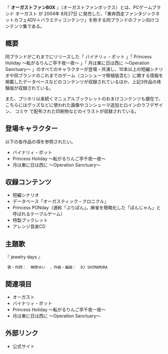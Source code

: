 『 **オーガストファンBOX** 』（オーガストファンボックス）とは、PCゲームブランド  オーガスト  が  2004年  8月27日
に発売した、「東奔西走ファンタジックネットカフェADV＋バラエティコンテンツ」を称する同ブランドのファン向けコンテンツ集である。

##  概要



同ブランドがこれまでにリリースした「  バイナリィ・ポット  」「  Princess Holiday 〜転がるりんご亭千夜一夜〜  」「
月は東に日は西に 〜Operation Sanctuary〜
」のすべてのキャラクターが登場・共演し、10本以上の短編シナリオや同ブランドのこれまでのゲーム（コンシューマ移植版含む）に関する情報を掲載したデータベースなどのコンテンツが収録されているほか、上記3作品の体験版が収録されている。

また、プリホリ以来続くマニュアルブックレットのおまけコンテンツも健在で、こちらにはグッズなどに使われた画像やコンシューマ追加ヒロインのラフデザイン、
コミケ  で配布された印刷物などのイラストが収録されている。

##  登場キャラクター



以下の各作品の項を参照されたい。

  * バイナリィ・ポット 
  * Princess Holiday 〜転がるりんご亭千夜一夜〜 
  * 月は東に日は西に 〜Operation Sanctuary〜 

##  収録コンテンツ



  * 短編シナリオ 
  * データベース「オーガスティック・クロニクル」 
  * Princess PONday（通称「ぷりぽん」。麻雀を簡略化した「ぽんじゃん」と呼ばれるテーブルゲーム） 
  * 特製ブックレット 
  * アレンジ音楽CD 

##  主題歌



『  jewelry days  』

     歌・作詞：  榊原ゆい  、作曲・編曲：  DJ SHIMAMURA 

##  関連項目



  * オーガスト 
  * バイナリィ・ポット 
  * Princess Holiday 〜転がるりんご亭千夜一夜〜 
  * 月は東に日は西に 〜Operation Sanctuary〜 

##  外部リンク



  * 公式サイト 

